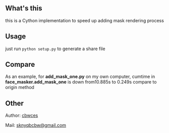 ## What's this

this is a Cython implementation to speed up adding mask rendering process

## Usage

just run `python setup.py` to generate a share file

## Compare

As an example, for **add_mask_one.py** on my own computer, cumtime in **face_masker.add_mask_one** is down from10.885s to 0.249s compare to origin method

## Other

Author: [cbwces](https://github.com/cbwces)

Mail: sknyqbcbw@gmail.com
